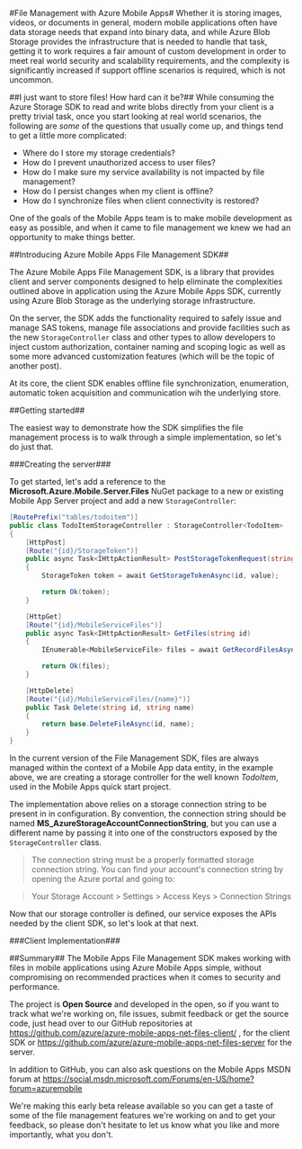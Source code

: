 #File Management with Azure Mobile Apps#
Whether it is storing images, videos, or documents in general, modern mobile applications often have data 
storage needs that expand into binary data, and while Azure Blob Storage provides the infrastructure that is
needed to handle that task, getting it to work requires a fair amount of custom development in order to meet real world
security and scalability requirements, and the complexity is significantly increased if support offline scenarios is required,
which is not uncommon.

##I just want to store files! How hard can it be?##
While consuming the Azure Storage SDK to read and write blobs directly from your client is a pretty trivial task, 
once you start looking at real world scenarios, the following are *some* of the questions that usually come up,
and things tend to get a little more complicated:

- Where do I store my storage credentials?
- How do I prevent unauthorized access to user files?
- How do I make sure my service availability is not impacted by file management?
- How do I persist changes when my client is offline? 
- How do I synchronize files when client connectivity is restored?

One of the goals of the Mobile Apps team is to make mobile development as easy as possible, and when it came to file management we
knew we had an opportunity to make things better.

##Introducing Azure Mobile Apps File Management SDK##

The Azure Mobile Apps File Management SDK, is a library that provides client and server components designed to help eliminate 
the complexities outlined above in application using the Azure Mobile Apps SDK, currently using Azure Blob Storage as the underlying storage infrastructure.

On the server, the SDK adds the functionality required to safely issue and manage SAS tokens, manage file associations and provide facilities such as the new `StorageController` 
class and other types to allow developers to inject custom authorization, container naming and scoping logic as well as some more advanced customization features (which will be the topic of another post).

At its core, the client SDK enables offline file synchronization, enumeration, automatic token acquisition and communication wih the underlying store.

##Getting started##

The easiest way to demonstrate how the SDK simplifies the file management process is to walk through a simple implementation, so let's do just that.

###Creating the server###

To get started, let's add a reference to the **Microsoft.Azure.Mobile.Server.Files** NuGet package to a new or existing Mobile App Server project and add a new `StorageController`:

```csharp
[RoutePrefix("tables/todoitem")]
public class TodoItemStorageController : StorageController<TodoItem>
{
    [HttpPost]
    [Route("{id}/StorageToken")]
    public async Task<IHttpActionResult> PostStorageTokenRequest(string id, StorageTokenRequest value)
    {
        StorageToken token = await GetStorageTokenAsync(id, value);

        return Ok(token);
    }

    [HttpGet]
    [Route("{id}/MobileServiceFiles")]
    public async Task<IHttpActionResult> GetFiles(string id)
    {
        IEnumerable<MobileServiceFile> files = await GetRecordFilesAsync(id);

        return Ok(files);
    }

    [HttpDelete]
    [Route("{id}/MobileServiceFiles/{name}")]
    public Task Delete(string id, string name)
    {
        return base.DeleteFileAsync(id, name);
    }
}
```     

In the current version of the File Management SDK, files are always managed within the context of a Mobile App data entity, in the example above, 
we are creating a storage controller for the well known *TodoItem*, used in the Mobile Apps quick start project.

The implementation above relies on a storage connection string to be present in in configuration. By convention, the connection string should be named
**MS_AzureStorageAccountConnectionString**, but you can use a different name by passing it into one of the constructors exposed by the `StorageController` class.

>The connection string must be a properly formatted storage connection string.
>You can find your account's connection string by opening the Azure portal and going to:

>Your Storage Account > Settings > Access Keys > Connection Strings

Now that our storage controller is defined, our service exposes the APIs needed by the client SDK, so let's look at that next.

###Client Implementation###

##Summary##
The Mobile Apps File Management SDK makes working with files in mobile applications using Azure Mobile Apps simple, without compromising on recommended practices 
when it comes to security and performance.

The project is **Open Source** and developed in the open, so if you want to track what we're working on, file issues, submit feedback or get the source code, 
just head over to our GitHub repositories at https://github.com/azure/azure-mobile-apps-net-files-client/ , for the client SDK or https://github.com/azure/azure-mobile-apps-net-files-server 
for the server.

In addition to GitHub, you can also ask questions on the Mobile Apps MSDN forum at https://social.msdn.microsoft.com/Forums/en-US/home?forum=azuremobile

We're making this early beta release available so you can get a taste of some of the file management features we're working on and to get your feedback, 
so please don't hesitate to let us know what you like and more importantly, what you don't.  